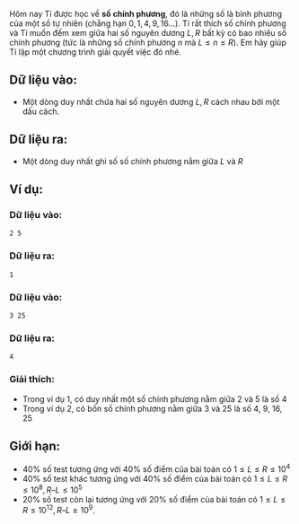 Hôm nay Tí được học về **số chính phương**, đó là những số là bình phương của một số tự nhiên (chẳng hạn $0, 1, 4, 9, 16…$).
Tí rất thích số chính phương và Tí muốn đếm xem giữa hai số nguyên dương $L, R$ bất kỳ có bao nhiêu số chính phương (tức là những số chính phương $n$ mà $L ≤ n ≤ R$). Em hãy giúp Tí lập một chương trình giải quyết việc đó nhé.

## Dữ liệu vào:
- Một dòng duy nhất chứa hai số nguyên dương $L, R$ cách nhau bởi một dấu cách.

## Dữ liệu ra:
- Một dòng duy nhất ghi số số chính phương nằm giữa $L$ và $R$

## Ví dụ:
### Dữ liệu vào:
```
2 5
```

### Dữ liệu ra:
```
1
```

### Dữ liệu vào:
```
3 25
```

### Dữ liệu ra:
```
4
```

### Giải thích:
- Trong ví dụ $1$, có duy nhất một số chính phương nằm giữa $2$ và $5$ là số $4$
- Trong ví dụ $2$, có bốn số chính phương nằm giữa $3$ và $25$ là số $4$, $9$, $16$, $25$

## Giới hạn:
- $40\%$ số test tương ứng với $40\%$ số điểm của bài toán có $1 ≤ L ≤ R ≤ 10^4$
- $40\%$ số test khác tương ứng với $40\%$ số điểm của bài toán có $1 ≤ L ≤ R ≤ 10^8, R – L ≤ 10^5$
- $20\%$ số test còn lại tương ứng với $20\%$ số điểm của bài toán có $1 ≤ L ≤ R ≤ 10^{12}, R – L ≥ 10^9$.